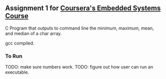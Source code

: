 ## Assignment 1 for [Coursera's Embedded Systems Course](https://www.coursera.org/learn/introduction-embedded-systems)

C Program that outputs to command line the minimum, maximum, mean, and median of a char array.

gcc compiled.


### To Run
TODO: make sure numbers work.
TODO: figure out how user can run an executable.
